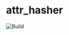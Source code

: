 # attr_hasher

![Build](https://github.com/sapientpants/attr_hasher/actions/workflows/build.yml/badge.svg)
